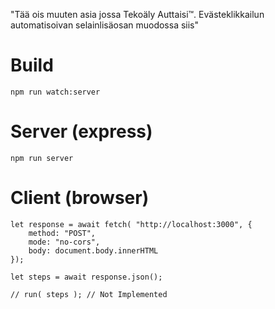 "Tää ois muuten asia jossa Tekoäly Auttaisi™. Evästeklikkailun automatisoivan selainlisäosan muodossa siis"

# Build
```
npm run watch:server
```

# Server (express)
```
npm run server
```

# Client (browser)
```
let response = await fetch( "http://localhost:3000", {
    method: "POST",
    mode: "no-cors",
    body: document.body.innerHTML
});

let steps = await response.json();

// run( steps ); // Not Implemented
```
